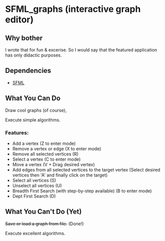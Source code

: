 # SFML_graphs (interactive graph editor)
## Why bother
I wrote that for fun & excerise. So I would say that the featured application has only didactic purposes.
## Dependencies
- [SFML](http://sfml.org)
## What You Can Do
Draw cool graphs (of course),

Execute simple algorithms.
### Features:
- Add a vertex (Z to enter mode)
- Remove a vertex or edge (X to enter mode)
- Remove all selected vertices (R)
- Select a vertex (C to enter mode)
- Move a vertex (V + Drag desired vertex)
- Add edges from all selected vertices to the target vertex (Select desired vertices then 'A' and finally click on the target)
- Select all vertices (S)
- Unselect all vertices (U)
- Breadth First Search (with step-by-step available) (B to enter mode) 
- Dept First Search (D)
## What You Can't Do (Yet)
~~Save or load a graph from file.~~ (Done!)

Execute excellent algorithms.
